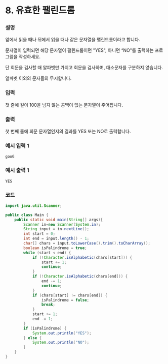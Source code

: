 # 8. 유효한 팰린드롬

### 설명

앞에서 읽을 때나 뒤에서 읽을 때나 같은 문자열을 팰린드롬이라고 합니다.

문자열이 입력되면 해당 문자열이 팰린드롬이면 "YES", 아니면 “NO"를 출력하는 프로그램을 작성하세요.

단 회문을 검사할 때 알파벳만 가지고 회문을 검사하며, 대소문자를 구분하지 않습니다.

알파벳 이외의 문자들의 무시합니다.

### 입력

첫 줄에 길이 100을 넘지 않는 공백이 없는 문자열이 주어집니다.

### 출력

첫 번째 줄에 회문 문자열인지의 결과를 YES 또는 NO로 출력합니다.

### 예시 입력 1
``` 
gooG
```
### 예시 출력 1
```
YES
```

### 코드
```java
import java.util.Scanner;

public class Main {
    public static void main(String[] args){
        Scanner in=new Scanner(System.in);
        String input = in.nextLine();
        int start = 0;
        int end = input.length() - 1;
        char[] chars = input.toLowerCase().trim().toCharArray();
        boolean isPalindrome = true;
        while (start < end) {
            if (!Character.isAlphabetic(chars[start])) {
                start += 1;
                continue;
            }
            if (!Character.isAlphabetic(chars[end])) {
                end -= 1;
                continue;
            }
            if (chars[start] != chars[end]) {
                isPalindrome = false;
                break;
            }
            start += 1;
            end -= 1;
        }
        if (isPalindrome) {
            System.out.println("YES");
        } else {
            System.out.println("NO");
        }
    }
}
```